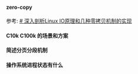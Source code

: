 #### zero-copy 
参考: [# 深入剖析Linux IO原理和几种零拷贝机制的实现](https://zhuanlan.zhihu.com/p/83398714)



#### C10k C100k 的场景和方案


#### 简述分页分段机制


####    操作系统进程状态有什么